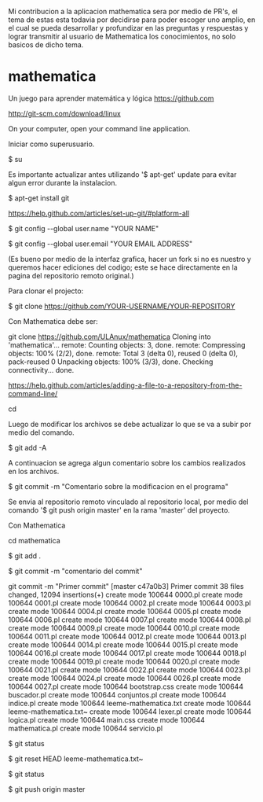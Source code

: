 Mi contribucion a la aplicacion mathematica sera por medio de PR's, el tema de estas esta todavia por decidirse para poder escoger uno amplio, en el cual se pueda desarrollar y profundizar en las preguntas y respuestas y lograr transmitir al usuario de Mathematica los conocimientos, no solo basicos de dicho tema.



# mathematica
Un juego para aprender matemática y lógica 
https://github.com

http://git-scm.com/download/linux

On your computer, open your command line application.

Iniciar como superusuario.

$ su

Es importante actualizar antes utilizando '$ apt-get' update para evitar algun error durante la instalacion.

$ apt-get install git

https://help.github.com/articles/set-up-git/#platform-all

$ git config --global user.name "YOUR NAME"

$ git config --global user.email "YOUR EMAIL ADDRESS"

(Es bueno por medio de la interfaz grafica, hacer un fork si no es nuestro y queremos hacer ediciones del codigo; este se hace directamente en la pagina del repositorio remoto original.)

Para clonar el projecto: 

$ git clone https://github.com/YOUR-USERNAME/YOUR-REPOSITORY

Con Mathematica debe ser:

git clone https://github.com/ULAnux/mathematica
Cloning into 'mathematica'...
remote: Counting objects: 3, done.
remote: Compressing objects: 100% (2/2), done.
remote: Total 3 (delta 0), reused 0 (delta 0), pack-reused 0
Unpacking objects: 100% (3/3), done.
Checking connectivity... done.

https://help.github.com/articles/adding-a-file-to-a-repository-from-the-command-line/

cd <dir-repositorio> 

Luego de modificar los archivos se debe actualizar lo que se va a subir por medio del comando.

$ git add -A

A continuacion se agrega algun comentario sobre los cambios realizados en los archivos.

$ git commit -m "Comentario sobre la modificacion en el programa"

Se envia al repositorio remoto vinculado al repositorio local, por medio del comando '$ git push origin master' en la rama 'master' del proyecto.

Con Mathematica 

cd mathematica

$ git add .

$ git commit -m "comentario del commit"

 git commit -m "Primer commit"
[master c47a0b3] Primer commit
 38 files changed, 12094 insertions(+)
 create mode 100644 0000.pl
 create mode 100644 0001.pl
 create mode 100644 0002.pl
 create mode 100644 0003.pl
 create mode 100644 0004.pl
 create mode 100644 0005.pl
 create mode 100644 0006.pl
 create mode 100644 0007.pl
 create mode 100644 0008.pl
 create mode 100644 0009.pl
 create mode 100644 0010.pl
 create mode 100644 0011.pl
 create mode 100644 0012.pl
 create mode 100644 0013.pl
 create mode 100644 0014.pl
 create mode 100644 0015.pl
 create mode 100644 0016.pl
 create mode 100644 0017.pl
 create mode 100644 0018.pl
 create mode 100644 0019.pl
 create mode 100644 0020.pl
 create mode 100644 0021.pl
 create mode 100644 0022.pl
 create mode 100644 0023.pl
 create mode 100644 0024.pl
 create mode 100644 0026.pl
 create mode 100644 0027.pl
 create mode 100644 bootstrap.css
 create mode 100644 buscador.pl
 create mode 100644 conjuntos.pl
 create mode 100644 indice.pl
 create mode 100644 leeme-mathematica.txt
 create mode 100644 leeme-mathematica.txt~
 create mode 100644 lexer.pl
 create mode 100644 logica.pl
 create mode 100644 main.css
 create mode 100644 mathematica.pl
 create mode 100644 servicio.pl

$ git status

$ git reset HEAD leeme-mathematica.txt~

$ git status

$ git push origin master


